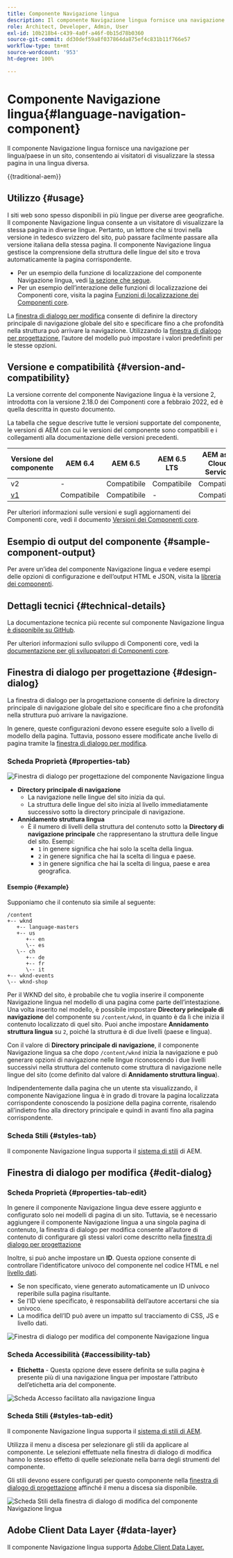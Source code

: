 ```yaml
---
title: Componente Navigazione lingua
description: Il componente Navigazione lingua fornisce una navigazione per lingua/paese in un sito, consentendo ai visitatori di visualizzare la stessa pagina in una lingua diversa.
role: Architect, Developer, Admin, User
exl-id: 10b218b4-c439-4a0f-a46f-0b15d78b0360
source-git-commit: dd30def59a8f037864da875ef4c831b11f766e57
workflow-type: tm+mt
source-wordcount: '953'
ht-degree: 100%

---
```



# Componente Navigazione lingua{#language-navigation-component}

Il componente Navigazione lingua fornisce una navigazione per lingua/paese in un sito, consentendo ai visitatori di visualizzare la stessa pagina in una lingua diversa.

{{traditional-aem}}

## Utilizzo {#usage}

I siti web sono spesso disponibili in più lingue per diverse aree geografiche. Il componente Navigazione lingua consente a un visitatore di visualizzare la stessa pagina in diverse lingue. Pertanto, un lettore che si trovi nella versione in tedesco svizzero del sito, può passare facilmente passare alla versione italiana della stessa pagina. Il componente Navigazione lingua gestisce la comprensione della struttura delle lingue del sito e trova automaticamente la pagina corrispondente.

* Per un esempio della funzione di localizzazione del componente Navigazione lingua, vedi [la sezione che segue](#example).
* Per un esempio dell’interazione delle funzioni di localizzazione dei Componenti core, visita la pagina [Funzioni di localizzazione dei Componenti core](/help/get-started/localization.md).

La [finestra di dialogo per modifica](#edit-dialog) consente di definire la directory principale di navigazione globale del sito e specificare fino a che profondità nella struttura può arrivare la navigazione. Utilizzando la [finestra di dialogo per progettazione](#design-dialog), l’autore del modello può impostare i valori predefiniti per le stesse opzioni.

## Versione e compatibilità {#version-and-compatibility}

La versione corrente del componente Navigazione lingua è la versione 2, introdotta con la versione 2.18.0 dei Componenti core a febbraio 2022, ed è quella descritta in questo documento.

La tabella che segue descrive tutte le versioni supportate del componente, le versioni di AEM con cui le versioni del componente sono compatibili e i collegamenti alla documentazione delle versioni precedenti.

| Versione del componente | AEM 6.4 | AEM 6.5 | AEM 6.5 LTS | AEM as a Cloud Service |
|--- |--- |--- |---|---|
| v2 | - | Compatibile | Compatibile | Compatibile |
| [v1](v1/language-navigation.md) | Compatibile | Compatibile | - | Compatibile |

Per ulteriori informazioni sulle versioni e sugli aggiornamenti dei Componenti core, vedi il documento [Versioni dei Componenti core](/help/versions.md).

## Esempio di output del componente {#sample-component-output}

Per avere un’idea del componente Navigazione lingua e vedere esempi delle opzioni di configurazione e dell’output HTML e JSON, visita la [libreria dei componenti](https://adobe.com/go/aem_cmp_library_langnav_it).

## Dettagli tecnici {#technical-details}

La documentazione tecnica più recente sul componente Navigazione lingua [è disponibile su GitHub](https://adobe.com/go/aem_cmp_tech_langnav_v2_it).

Per ulteriori informazioni sullo sviluppo di Componenti core, vedi la [documentazione per gli sviluppatori di Componenti core](/help/developing/overview.md).

## Finestra di dialogo per progettazione {#design-dialog}

La finestra di dialogo per la progettazione consente di definire la directory principale di navigazione globale del sito e specificare fino a che profondità nella struttura può arrivare la navigazione.

In genere, queste configurazioni devono essere eseguite solo a livello di modello della pagina. Tuttavia, possono essere modificate anche livello di pagina tramite la [finestra di dialogo per modifica](#edit-dialog).

### Scheda Proprietà {#properties-tab}

![Finestra di dialogo per progettazione del componente Navigazione lingua](/help/assets/language-navigation-design.png)

* **Directory principale di navigazione**
   * La navigazione nelle lingue del sito inizia da qui.
   * La struttura delle lingue del sito inizia al livello immediatamente successivo sotto la directory principale di navigazione.
* **Annidamento struttura lingua**
   * È il numero di livelli della struttura del contenuto sotto la **Directory di navigazione principale** che rappresentano la struttura delle lingue del sito. Esempi:
      * `1` in genere significa che hai solo la scelta della lingua.
      * `2` in genere significa che hai la scelta di lingua e paese.
      * `3` in genere significa che hai la scelta di lingua, paese e area geografica.

#### Esempio {#example}

Supponiamo che il contenuto sia simile al seguente:

```
/content
+-- wknd
   +-- language-masters
   +-- us
      +-- en
      \-- es
   \-- ch
      +-- de
      +-- fr
      \-- it
+-- wknd-events
\-- wknd-shop
```

Per il WKND del sito, è probabile che tu voglia inserire il componente Navigazione lingua nel modello di una pagina come parte dell’intestazione. Una volta inserito nel modello, è possibile impostare **Directory principale di navigazione** del componente su `/content/wknd`, in quanto è da lì che inizia il contenuto localizzato di quel sito. Puoi anche impostare **Annidamento struttura lingua** su `2`, poiché la struttura è di due livelli (paese e lingua).

Con il valore di **Directory principale di navigazione**, il componente Navigazione lingua sa che dopo `/content/wknd` inizia la navigazione e può generare opzioni di navigazione nelle lingue riconoscendo i due livelli successivi nella struttura del contenuto come struttura di navigazione nelle lingue del sito (come definito dal valore di **Annidamento struttura lingua**).

Indipendentemente dalla pagina che un utente sta visualizzando, il componente Navigazione lingua è in grado di trovare la pagina localizzata corrispondente conoscendo la posizione della pagina corrente, risalendo all’indietro fino alla directory principale e quindi in avanti fino alla pagina corrispondente.

### Scheda Stili {#styles-tab}

Il componente Navigazione lingua supporta il [sistema di stili](/help/get-started/authoring.md#component-styling) di AEM.

## Finestra di dialogo per modifica {#edit-dialog}

### Scheda Proprietà {#properties-tab-edit}

In genere il componente Navigazione lingua deve essere aggiunto e configurato solo nei modelli di pagina di un sito. Tuttavia, se è necessario aggiungere il componente Navigazione lingua a una singola pagina di contenuto, la finestra di dialogo per modifica consente all’autore di contenuto di configurare gli stessi valori come descritto nella [finestra di dialogo per progettazione](#design-dialog)

Inoltre, si può anche impostare un **ID**. Questa opzione consente di controllare l’identificatore univoco del componente nel codice HTML e nel [livello dati](/help/developing/data-layer/overview.md).

* Se non specificato, viene generato automaticamente un ID univoco reperibile sulla pagina risultante.
* Se l’ID viene specificato, è responsabilità dell’autore accertarsi che sia univoco.
* La modifica dell’ID può avere un impatto sul tracciamento di CSS, JS e livello dati.

![Finestra di dialogo per modifica del componente Navigazione lingua](/help/assets/language-navigation-edit.png)

### Scheda Accessibilità {#accessibility-tab}

* **Etichetta** - Questa opzione deve essere definita se sulla pagina è presente più di una navigazione lingua per impostare l’attributo dell’etichetta aria del componente.

![Scheda Accesso facilitato alla navigazione lingua](/help/assets/language-navigation-edit-accessibility.png)

### Scheda Stili {#styles-tab-edit}

Il componente Navigazione lingua supporta il [sistema di stili di AEM](/help/get-started/authoring.md#component-styling).

Utilizza il menu a discesa per selezionare gli stili da applicare al componente. Le selezioni effettuate nella finestra di dialogo di modifica hanno lo stesso effetto di quelle selezionate nella barra degli strumenti del componente.

Gli stili devono essere configurati per questo componente nella [finestra di dialogo di progettazione](#design-dialog) affinché il menu a discesa sia disponibile.

![Scheda Stili della finestra di dialogo di modifica del componente Navigazione lingua](/help/assets/language-navigation-edit-styles.png)

## Adobe Client Data Layer {#data-layer}

Il componente Navigazione lingua supporta [Adobe Client Data Layer.](/help/developing/data-layer/overview.md)
